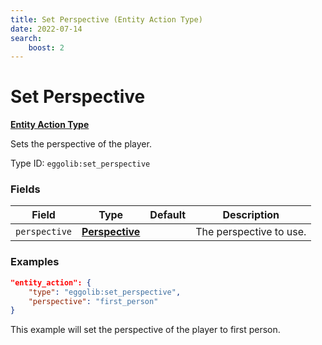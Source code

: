 ```yaml
---
title: Set Perspective (Entity Action Type)
date: 2022-07-14
search:
    boost: 2
---
```


#   Set Perspective

[**Entity Action Type**][1]

Sets the perspective of the player.

Type ID: `eggolib:set_perspective`


### Fields

Field | Type | Default | Description
------|------|---------|------------
`perspective` | [**Perspective**][2] | | The perspective to use.


### Examples

``` json
"entity_action": {
    "type": "eggolib:set_perspective",
    "perspective": "first_person"
}
```

This example will set the perspective of the player to first person.



[1]: ../entity_action_types.md
[2]: ../data_types/perspective.md
